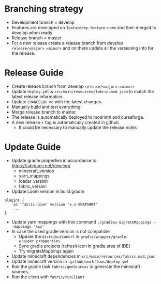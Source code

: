 # Branching strategy
* Development branch = develop
* Features are developed on `feature/my-feature-name` and then merged to develop when ready
* Release branch = master
* For a new release create a release branch from develop `release/<major>.<minor>` and on there update all the versioning info for 
the release.

# Release Guide
* Create release branch from develop `release/<major>.<minor>`
* Update `deploy.yml` & `src/main/resources/fabric.mod.json` to match the latest release information.
* Update `CHANGELOG.md` with the latest changes.
* Manually build and test everything!
* Merge release branch to master.
* The release is automatically deployed to modrinth and curseforge. 
* A new release + tag is automatically created in github
  * It could be necessary to manually update the release notes

# Update Guide
* Update gradle.properties in accordance to: https://fabricmc.net/develop/
    * minecraft_version
    * yarn_mappings
    * loader_version
    * fabric_version
* Update Loom version in build.gradle
```
plugins {
    id 'fabric-loom' version 'x.x-SNAPSHOT'
    ...
}
```
* Update yarn mappings with this command
  `./gradlew migrateMappings --mappings "xxx"`
* In case the used gradle version is not compatible
  * Update the `distributionUrl` in `gradle/wrapper/gradle-wrapper.propperties` 
  * Sync gradle projects (refresh icon in gradle area of IDE)
  * Try migrateMappings again
* Update minecraft dependencies in `src/main/resources/fabric.mod.json`
* Update minecraft version in `.github/workflows/deploy.yml`
* Run the gradle task `fabric/genSources` to generate the minecraft sources.
* Run the client with `fabric/runClient`
